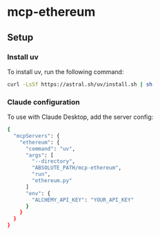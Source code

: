 # mcp-ethereum

## Setup

### Install uv
To install uv, run the following command:
```bash
curl -LsSf https://astral.sh/uv/install.sh | sh
```

### Claude configuration
To use with Claude Desktop, add the server config:
```bash
{
  "mcpServers": {
    "ethereum": {
      "command": "uv",
      "args": [
        "--directory",
        "ABSOLUTE_PATH/mcp-ethereum",
        "run",
        "ethereum.py"
      ]
      "env": {
        "ALCHEMY_API_KEY": "YOUR_API_KEY"
      }
    }
  }
}
```
